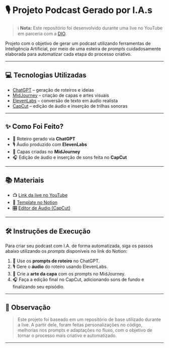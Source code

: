 # 🎙️ Projeto Podcast Gerado por I.A.s

> ℹ️ **Nota:** Este repositório foi desenvolvido durante uma live no YouTube em parceria com a [DIO](https://dio.me).

Projeto com o objetivo de gerar um podcast utilizando ferramentas de Inteligência Artificial, por meio de uma esteira de *prompts* cuidadosamente elaborada para automatizar cada etapa do processo criativo.

---

## 💻 Tecnologias Utilizadas

- [ChatGPT](https://chat.openai.com/) – geração de roteiros e ideias
- [MidJourney](https://www.midjourney.com/app/) – criação de capas e artes visuais
- [ElevenLabs](https://beta.elevenlabs.io/) – conversão de texto em áudio realista
- [CapCut](https://www.capcut.com/pt-br/) – edição de áudio e inserção de trilhas sonoras

---

## ✨ Como Foi Feito?

- 📝 Roteiro gerado via **ChatGPT**
- 🎙️ Áudio produzido com **ElevenLabs**
- 🎨 Capas criadas no **MidJourney**
- 🎧 Edição de áudio e inserção de sons feita no **CapCut**

---

## 📚 Materiais

- 📺 [Link da live no YouTube](https://www.youtube.com)
- 🧾 [Template no Notion](https://helpful-jump-17b.notion.site/PAS-Podcast-AI-Studio-210489e15d7a4a73b743bb159e45d06f?pvs=4)
- 🎛️ [Editor de Áudio (CapCut)](https://www.capcut.com/editor?from_page=landing_page&__action_from=picture_V%C3%ADdeos%20profissionais%20em%20minutos,%20n%C3%A3o%20em%20horas.)

---

## 🛠️ Instruções de Execução

Para criar seu podcast com I.A. de forma automatizada, siga os passos abaixo utilizando os *prompts* disponíveis no link do Notion:

1. 🤖 Use os **prompts de roteiro** no ChatGPT.
2. 🎙️ Gere o **áudio** do roteiro usando ElevenLabs.
3. 🎨 Crie a **arte da capa** com os prompts no MidJourney.
4. 🎧 Faça a edição final no CapCut, adicionando sons de fundo e finalizando seu episódio.

---

## 📌 Observação

> Este projeto foi baseado em um repositório de base utilizado durante a live. A partir dele, foram feitas personalizações no código, melhorias nos prompts e adaptações no fluxo, com o objetivo de tornar o processo mais criativo e automatizado.

---


